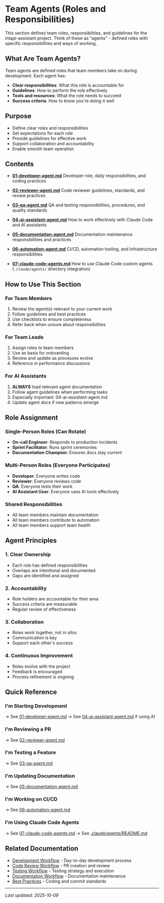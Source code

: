 # Team Agents (Roles and Responsibilities)

This section defines team roles, responsibilities, and guidelines for the intapi-assistant project. Think of these as "agents" - defined roles with specific responsibilities and ways of working.

## What Are Team Agents?

Team agents are defined roles that team members take on during development. Each agent has:
- **Clear responsibilities**: What this role is accountable for
- **Guidelines**: How to perform the role effectively
- **Tools and resources**: What the role needs to succeed
- **Success criteria**: How to know you're doing it well

## Purpose

- Define clear roles and responsibilities
- Set expectations for each role
- Provide guidelines for effective work
- Support collaboration and accountability
- Enable smooth team operation

## Contents

- **[01-developer-agent.md](01-developer-agent.md)**
  Developer role, daily responsibilities, and coding practices

- **[02-reviewer-agent.md](02-reviewer-agent.md)**
  Code reviewer guidelines, standards, and review practices

- **[03-qa-agent.md](03-qa-agent.md)**
  QA and testing responsibilities, procedures, and quality standards

- **[04-ai-assistant-agent.md](04-ai-assistant-agent.md)**
  How to work effectively with Claude Code and AI assistants

- **[05-documentation-agent.md](05-documentation-agent.md)**
  Documentation maintenance responsibilities and practices

- **[06-automation-agent.md](06-automation-agent.md)**
  CI/CD, automation tooling, and infrastructure responsibilities

- **[07-claude-code-agents.md](07-claude-code-agents.md)**
  How to use Claude Code custom agents (`.claude/agents/` directory integration)

## How to Use This Section

### For Team Members
1. Review the agent(s) relevant to your current work
2. Follow guidelines and best practices
3. Use checklists to ensure completeness
4. Refer back when unsure about responsibilities

### For Team Leads
1. Assign roles to team members
2. Use as basis for onboarding
3. Review and update as processes evolve
4. Reference in performance discussions

### For AI Assistants
1. **ALWAYS** load relevant agent documentation
2. Follow agent guidelines when performing tasks
3. Especially important: 04-ai-assistant-agent.md
4. Update agent docs if new patterns emerge

## Role Assignment

### Single-Person Roles (Can Rotate)
- **On-call Engineer**: Responds to production incidents
- **Sprint Facilitator**: Runs sprint ceremonies
- **Documentation Champion**: Ensures docs stay current

### Multi-Person Roles (Everyone Participates)
- **Developer**: Everyone writes code
- **Reviewer**: Everyone reviews code
- **QA**: Everyone tests their work
- **AI Assistant User**: Everyone uses AI tools effectively

### Shared Responsibilities
- All team members maintain documentation
- All team members contribute to automation
- All team members support team health

## Agent Principles

### 1. Clear Ownership
- Each role has defined responsibilities
- Overlaps are intentional and documented
- Gaps are identified and assigned

### 2. Accountability
- Role holders are accountable for their area
- Success criteria are measurable
- Regular review of effectiveness

### 3. Collaboration
- Roles work together, not in silos
- Communication is key
- Support each other's success

### 4. Continuous Improvement
- Roles evolve with the project
- Feedback is encouraged
- Process refinement is ongoing

## Quick Reference

### I'm Starting Development
→ See [01-developer-agent.md](01-developer-agent.md)
→ See [04-ai-assistant-agent.md](04-ai-assistant-agent.md) if using AI

### I'm Reviewing a PR
→ See [02-reviewer-agent.md](02-reviewer-agent.md)

### I'm Testing a Feature
→ See [03-qa-agent.md](03-qa-agent.md)

### I'm Updating Documentation
→ See [05-documentation-agent.md](05-documentation-agent.md)

### I'm Working on CI/CD
→ See [06-automation-agent.md](06-automation-agent.md)

### I'm Using Claude Code Agents
→ See [07-claude-code-agents.md](07-claude-code-agents.md)
→ See [.claude/agents/README.md](../../.claude/agents/README.md)

## Related Documentation

- [Development Workflow](../workflows/01-development-workflow.md) - Day-to-day development process
- [Code Review Workflow](../workflows/02-code-review-workflow.md) - PR creation and review
- [Testing Workflow](../workflows/03-testing-workflow.md) - Testing strategy and execution
- [Documentation Workflow](../workflows/05-documentation-workflow.md) - Documentation maintenance
- [Best Practices](../ticket-administration/01-best-practices.md) - Coding and commit standards

---

_Last updated: 2025-10-09_